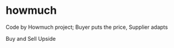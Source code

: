 howmuch
=======

Code by Howmuch project; Buyer puts the price, Supplier adapts

Buy and Sell Upside